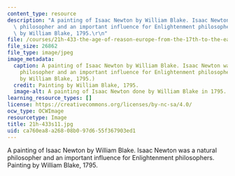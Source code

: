 ```yaml
---
content_type: resource
description: "A painting of Isaac Newton by William Blake. Isaac Newton was a natural\
  \ philosopher and an important influence for Enlightenment philosophers. Painting\
  \ by William Blake, 1795.\r\n"
file: /courses/21h-433-the-age-of-reason-europe-from-the-17th-to-the-early-19th-centuries-spring-2011/ca760ea8a26808b097d655f367903ed1_21h-433s11.jpg
file_size: 26862
file_type: image/jpeg
image_metadata:
  caption: A painting of Isaac Newton by William Blake. Isaac Newton was a natural
    philosopher and an important influence for Enlightenment philosophers. (Painting
    by William Blake, 1795.)
  credit: Painting by William Blake, 1795.
  image-alt: A painting of Isaac Newton done by William Blake in 1795.
learning_resource_types: []
license: https://creativecommons.org/licenses/by-nc-sa/4.0/
ocw_type: OCWImage
resourcetype: Image
title: 21h-433s11.jpg
uid: ca760ea8-a268-08b0-97d6-55f367903ed1
---
```

A painting of Isaac Newton by William Blake. Isaac Newton was a natural philosopher and an important influence for Enlightenment philosophers. Painting by William Blake, 1795.
